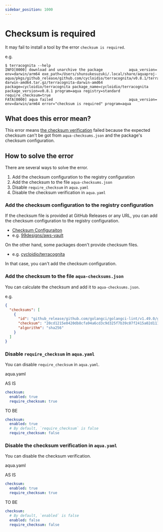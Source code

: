 ```yaml
---
sidebar_position: 1000
---
```


# Checksum is required

It may fail to install a tool by the error `checksum is required`.

e.g.

```console
$ terracognita --help
INFO[0000] download and unarchive the package            aqua_version= env=darwin/arm64 exe_path=/Users/shunsukesuzuki/.local/share/aquaproj-aqua/pkgs/github_release/github.com/cycloidio/terracognita/v0.8.1/terracognita-darwin-amd64.tar.gz/terracognita-darwin-amd64 package=cycloidio/terracognita package_name=cycloidio/terracognita package_version=v0.8.1 program=aqua registry=standard require_checksum=true
FATA[0000] aqua failed                                   aqua_version= env=darwin/arm64 error="checksum is required" program=aqua
```

## What does this error mean?

This error means [the checksum verification](/docs/security/checksum) failed because the expected checksum can't be got from `aqua-checksums.json` and the package's checksum configuration.

## How to solve the error

There are several ways to solve the error.

1. Add the checksum configuration to the registry configuration 
1. Add the checksum to the file `aqua-checksums.json`
1. Disable `require_checksum` in `aqua.yaml`
1. Disable the checksum verification in `aqua.yaml`

### Add the checksum configuration to the registry configuration 

If the checksum file is provided at GitHub Releases or any URL, you can add the checksum configuration to the registry configuration.

- [Checksum Configuraiton](/docs/security/checksum#registrys-checksum-configuration)
- e.g. [99designs/aws-vault](https://github.com/aquaproj/aqua-registry/blob/v3.65.0/registry.yaml#L22-L29)

On the other hand, some packages doen't provide checksum files.

- e.g. [cycloidio/terracognita](https://github.com/aquaproj/aqua-registry/blob/v3.65.0/registry.yaml#L4204-L4205)

In that case, you can't add the checksum configuration.

### Add the checksum to the file `aqua-checksums.json`

You can calculate the checksum and add it to `aqua-checksums.json`.

e.g. 

```json
{
  "checksums": [
    {
      "id": "github_release/github.com/golangci/golangci-lint/v1.49.0/golangci-lint-1.49.0-darwin-amd64.tar.gz",
      "checksum": "20cd1215e0420db8cfa94a6cd3c9d325f7b39c07f2415a02d111568d8bc9e271",
      "algorithm": "sha256"
    }
  ]
}
```

### Disable `require_checksum` in `aqua.yaml`

You can disable `require_checksum` in `aqua.yaml`.

aqua.yaml

AS IS

```yaml
checksum:
  enabled: true
  require_checksum: true
```

TO BE

```yaml
checksum:
  enabled: true
  # By default, `require_checksum` is false
  require_checksum: false
```

### Disable the checksum verification in `aqua.yaml`

You can disable the checksum verification.

aqua.yaml

AS IS

```yaml
checksum:
  enabled: true
  require_checksum: true
```

TO BE

```yaml
checksum:
  # By default, `enabled` is false
  enabled: false
  require_checksum: false
```
